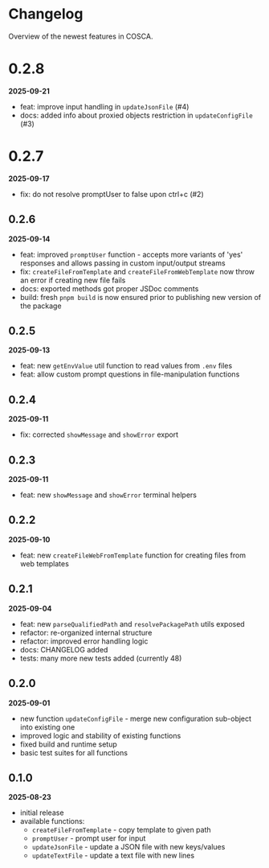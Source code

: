 # Changelog

Overview of the newest features in COSCA.

# 0.2.8

**2025-09-21**

- feat: improve input handling in `updateJsonFile` (#4)
- docs: added info about proxied objects restriction in `updateConfigFile` (#3)

# 0.2.7

**2025-09-17**

- fix: do not resolve promptUser to false upon ctrl+c (#2)

## 0.2.6

**2025-09-14**

- feat: improved `promptUser` function - accepts more variants of 'yes' responses and allows passing in custom input/output streams
- fix: `createFileFromTemplate` and `createFileFromWebTemplate` now throw an error if creating new file fails
- docs: exported methods got proper JSDoc comments
- build: fresh `pnpm build` is now ensured prior to publishing new version of the package

## 0.2.5

**2025-09-13**

- feat: new `getEnvValue` util function to read values from `.env` files
- feat: allow custom prompt questions in file-manipulation functions

## 0.2.4

**2025-09-11**

- fix: corrected `showMessage` and `showError` export

## 0.2.3

**2025-09-11**

- feat: new `showMessage` and `showError` terminal helpers

## 0.2.2

**2025-09-10**

- feat: new `createFileWebFromTemplate` function for creating files from web templates

## 0.2.1

**2025-09-04**

- feat: new `parseQualifiedPath` and `resolvePackagePath` utils exposed
- refactor: re-organized internal structure
- refactor: improved error handling logic
- docs: CHANGELOG added
- tests: many more new tests added (currently 48)

## 0.2.0

**2025-09-01**

- new function `updateConfigFile` - merge new configuration sub-object into existing one
- improved logic and stability of existing functions
- fixed build and runtime setup
- basic test suites for all functions

## 0.1.0

**2025-08-23**

- initial release
- available functions:
  - `createFileFromTemplate` - copy template to given path
  - `promptUser` - prompt user for input
  - `updateJsonFile` - update a JSON file with new keys/values
  - `updateTextFile` - update a text file with new lines
